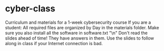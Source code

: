 # cyber-class
Curriculum and materials for a 1-week cybersecurity course
If you are a student: All required files are organized by Day in the materials folder. Make sure you also install all the software in software.txt "\n"
Don't read the slides ahead of time! They have answers in them. Use the slides to follow along in class if your Internet connection is bad. 

